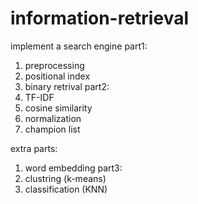 # information-retrieval
implement a search engine
part1:
  1. preprocessing 
  2. positional index
  3. binary retrival
part2:
  1. TF-IDF
  2. cosine similarity
  3. normalization
  4. champion list
  
  extra parts:
  1. word embedding
part3:
  1. clustring (k-means)
  2. classification (KNN)

